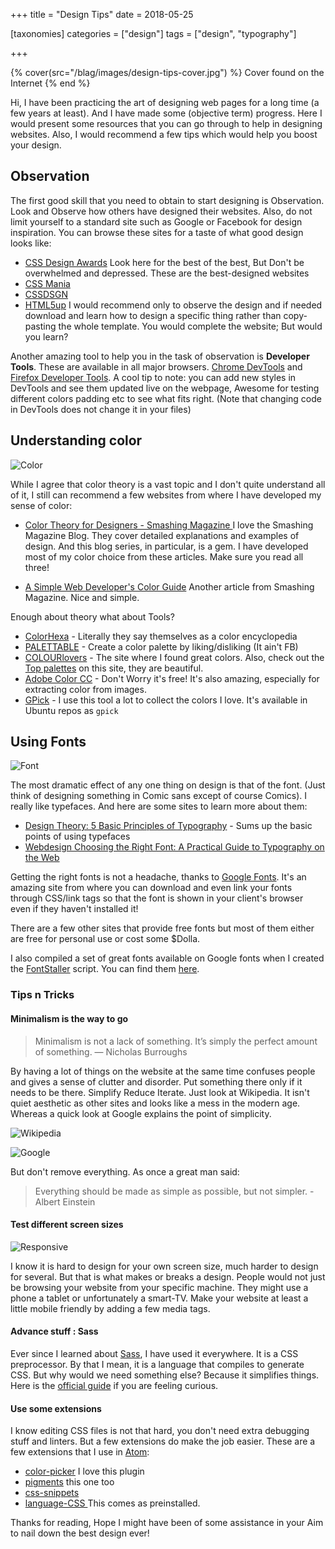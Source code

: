 +++
title = "Design Tips"
date = 2018-05-25

[taxonomies]
categories = ["design"]
tags = ["design", "typography"]

+++

{% cover(src="/blag/images/design-tips-cover.jpg") %}
Cover found on the Internet
{% end %}

Hi, I have been practicing the art of designing web pages for a long time (a few years at least). And I have made some (objective term) progress. Here I would present some resources that you can go through to help in designing websites. Also, I would recommend a few tips which would help you boost your design.

## Observation

The first good skill that you need to obtain to start designing is Observation. Look and Observe how others have designed their websites. Also, do not limit yourself to a standard site such as Google or Facebook for design inspiration. You can browse these sites for a taste of what good design looks like:

- [CSS Design Awards](https://cssdesignawards.com/) Look here for the best of the best, But Don't be overwhelmed and depressed. These are the best-designed websites
- [CSS Mania](http://www.cssmania.com/)
- [CSSDSGN](https://www.cssdsgn.com/)
- [HTML5up](https://html5up.net/) I would recommend only to observe the design and if needed download and learn how to design a specific thing rather than copy-pasting the whole template. You would complete the website; But would you learn?

Another amazing tool to help you in the task of observation is **Developer Tools**. These are available in all major browsers. [Chrome DevTools](https://developers.google.com/web/tools/chrome-devtools/) and [Firefox Developer Tools](https://developer.mozilla.org/en-US/docs/Tools). A cool tip to note: you can add new styles in DevTools and see them updated live on the webpage, Awesome for testing different colors padding etc to see what fits right. (Note that changing code in DevTools does not change it in your files)

## Understanding color

![Color](/images/design-tips/Designer-joke-color.jpg)

While I agree that color theory is a vast topic and I don't quite understand all of it, I still can recommend a few websites from where I have developed my sense of color:

- [Color Theory for Designers - Smashing Magazine ](https://www.smashingmagazine.com/2010/01/color-theory-for-designers-part-1-the-meaning-of-color/)
  I love the Smashing Magazine Blog. They cover detailed explanations and examples of design. And this blog series, in particular, is a gem. I have developed most of my color choice from these articles. Make sure you read all three!

- [A Simple Web Developer's Color Guide](https://www.smashingmagazine.com/2016/04/web-developer-guide-color/)
  Another article from Smashing Magazine. Nice and simple.

Enough about theory what about Tools?

- [ColorHexa](https://www.colorhexa.com/) - Literally they say themselves as a color encyclopedia
- [PALETTABLE](https://www.palettable.io/) - Create a color palette by liking/disliking (It ain't FB)
- [COLOURlovers](http://www.colourlovers.com/) - The site where I found great colors. Also, check out the [Top palettes](http://www.colourlovers.com/palettes/most-loved/all-time/meta) on this site, they are beautiful.
- [Adobe Color CC](https://color.adobe.com/create/color-wheel/) - Don't Worry it's free! It's also amazing, especially for extracting color from images.
- [GPick](http://www.gpick.org/) - I use this tool a lot to collect the colors I love. It's available in Ubuntu repos as `gpick`

## Using Fonts

![Font](/images/design-tips/Designer-joke-font.jpg)

The most dramatic effect of any one thing on design is that of the font. (Just think of designing something in Comic sans except of course Comics). I really like typefaces. And here are some sites to learn more about them:

- [Design Theory: 5 Basic Principles of Typography](https://pixel77.com/principles-of-typography/) - Sums up the basic points of using typefaces
- [Webdesign
  Choosing the Right Font: A Practical Guide to Typography on the Web](https://webdesign.tutsplus.com/articles/choosing-the-right-font-a-practical-guide-to-typography-on-the-web--webdesign-15)

Getting the right fonts is not a headache, thanks to [Google Fonts](https://fonts.google.com/). It's an amazing site from where you can download and even link your fonts through CSS/link tags so that the font is shown in your client's browser even if they haven't installed it!

There are a few other sites that provide free fonts but most of them either are free for personal use or cost some \$Dolla.

I also compiled a set of great fonts available on Google fonts when I created the [FontStaller](https://github.com/xypnox/fontstaller/) script. You can find them [here](https://github.com/xypnox/fontstaller/releases/download/v1.0.0/fonts.zip).

### Tips n Tricks

#### Minimalism is the way to go

> Minimalism is not a lack of something. It’s simply the perfect amount of something. — Nicholas Burroughs

By having a lot of things on the website at the same time confuses people and gives a sense of clutter and disorder. Put something there only if it needs to be there. Simplify Reduce Iterate. Just look at Wikipedia. It isn't quiet aesthetic as other sites and looks like a mess in the modern age. Whereas a quick look at Google explains the point of simplicity.

![Wikipedia](/images/design-tips/Screenshot-Wikipedia.png)

![Google](/images/design-tips/Screenshot-Google.png)

But don't remove everything. As once a great man said:

> Everything should be made as simple as possible, but not simpler. - Albert Einstein

#### Test different screen sizes

![Responsive](/images/design-tips/responsive-design.png)

I know it is hard to design for your own screen size, much harder to design for several. But that is what makes or breaks a design. People would not just be browsing your website from your specific machine. They might use a phone a tablet or unfortunately a smart-TV. Make your website at least a little mobile friendly by adding a few media tags.

#### Advance stuff : Sass

Ever since I learned about [Sass](http://sass-lang.com/), I have used it everywhere. It is a CSS preprocessor. By that I mean, it is a language that compiles to generate CSS. But why would we need something else? Because it simplifies things. Here is the [official guide](http://sass-lang.com/guide) if you are feeling curious.

#### Use some extensions

I know editing CSS files is not that hard, you don't need extra debugging stuff and linters. But a few extensions do make the job easier. These are a few extensions that I use in [Atom](https://atom.io/):

- [color-picker](https://atom.io/packages/color-picker) I love this plugin
- [pigments](https://atom.io/packages/pigments) this one too
- [css-snippets](https://atom.io/packages/css-snippets)
- [ language-CSS ](https://atom.io/packages/language-css) This comes as preinstalled.

Thanks for reading, Hope I might have been of some assistance in your Aim to nail down the best design ever!
